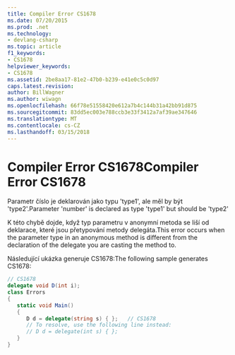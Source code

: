 ```yaml
---
title: Compiler Error CS1678
ms.date: 07/20/2015
ms.prod: .net
ms.technology:
- devlang-csharp
ms.topic: article
f1_keywords:
- CS1678
helpviewer_keywords:
- CS1678
ms.assetid: 2be8aa17-81e2-47b0-b239-e41e0c5c0d97
caps.latest.revision: 
author: BillWagner
ms.author: wiwagn
ms.openlocfilehash: 66f78e51558420e612a7b4c144b31a42bb91d875
ms.sourcegitcommit: 83dd5ec003e788ccb3e33f3412a7af39ae347646
ms.translationtype: MT
ms.contentlocale: cs-CZ
ms.lasthandoff: 03/15/2018
---
```

# <a name="compiler-error-cs1678"></a><span data-ttu-id="35c31-102">Compiler Error CS1678</span><span class="sxs-lookup"><span data-stu-id="35c31-102">Compiler Error CS1678</span></span>
<span data-ttu-id="35c31-103">Parametr číslo je deklarován jako typu 'type1', ale měl by být 'type2'.</span><span class="sxs-lookup"><span data-stu-id="35c31-103">Parameter 'number' is declared as type 'type1' but should be 'type2'</span></span>  
  
 <span data-ttu-id="35c31-104">K této chybě dojde, když typ parametru v anonymní metoda se liší od deklarace, které jsou přetypování metody delegáta.</span><span class="sxs-lookup"><span data-stu-id="35c31-104">This error occurs when the parameter type in an anonymous method is different from the declaration of the delegate you are casting the method to.</span></span>  
  
 <span data-ttu-id="35c31-105">Následující ukázka generuje CS1678:</span><span class="sxs-lookup"><span data-stu-id="35c31-105">The following sample generates CS1678:</span></span>  
  
```csharp  
// CS1678  
delegate void D(int i);  
class Errors   
{  
   static void Main()   
   {  
      D d = delegate(string s) { };   // CS1678  
      // To resolve, use the following line instead:  
      // D d = delegate(int s) { };  
   }  
}  
```
